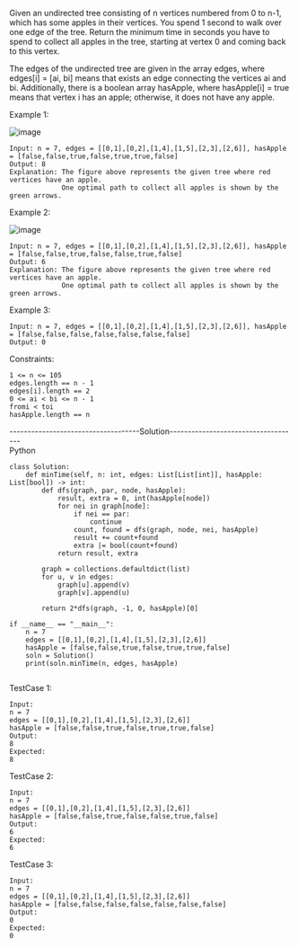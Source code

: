 Given an undirected tree consisting of n vertices numbered from 0 to n-1, which has some apples in their vertices. You spend 1 second to walk over one edge of the tree. Return the minimum time in seconds you have to spend to collect all apples in the tree, starting at vertex 0 and coming back to this vertex.

The edges of the undirected tree are given in the array edges, where edges[i] = [ai, bi] means that exists an edge connecting the vertices ai and bi. Additionally, there is a boolean array hasApple, where hasApple[i] = true means that vertex i has an apple; otherwise, it does not have any apple.

 

Example 1:

![image](https://user-images.githubusercontent.com/22728867/211869930-677b6982-fb3a-4a8d-8fdc-0a522186f640.png)

```
Input: n = 7, edges = [[0,1],[0,2],[1,4],[1,5],[2,3],[2,6]], hasApple = [false,false,true,false,true,true,false]
Output: 8 
Explanation: The figure above represents the given tree where red vertices have an apple. 
             One optimal path to collect all apples is shown by the green arrows.  
```

Example 2:

![image](https://user-images.githubusercontent.com/22728867/211870038-21be0737-73f2-43f9-b309-b75656928671.png)

```
Input: n = 7, edges = [[0,1],[0,2],[1,4],[1,5],[2,3],[2,6]], hasApple = [false,false,true,false,false,true,false]
Output: 6
Explanation: The figure above represents the given tree where red vertices have an apple.
             One optimal path to collect all apples is shown by the green arrows.  
```

Example 3:
```
Input: n = 7, edges = [[0,1],[0,2],[1,4],[1,5],[2,3],[2,6]], hasApple = [false,false,false,false,false,false,false]
Output: 0
```

Constraints:
```
1 <= n <= 105
edges.length == n - 1
edges[i].length == 2
0 <= ai < bi <= n - 1
fromi < toi
hasApple.length == n
```


------------------------------------Solution------------------------------------ <br/>
Python 

```
class Solution:
    def minTime(self, n: int, edges: List[List[int]], hasApple: List[bool]) -> int:
        def dfs(graph, par, node, hasApple):
            result, extra = 0, int(hasApple[node])
            for nei in graph[node]:
                if nei == par:
                    continue
                count, found = dfs(graph, node, nei, hasApple)
                result += count+found
                extra |= bool(count+found)
            return result, extra
        
        graph = collections.defaultdict(list)
        for u, v in edges:
            graph[u].append(v)
            graph[v].append(u)
        
        return 2*dfs(graph, -1, 0, hasApple)[0]
        
if __name__ == "__main__":
    n = 7
    edges = [[0,1],[0,2],[1,4],[1,5],[2,3],[2,6]]
    hasApple = [false,false,true,false,true,true,false]
    soln = Solution()
    print(soln.minTime(n, edges, hasApple)
    
```

TestCase 1:
```
Input:
n = 7
edges = [[0,1],[0,2],[1,4],[1,5],[2,3],[2,6]]
hasApple = [false,false,true,false,true,true,false]
Output:
8
Expected:
8
```

TestCase 2:
```
Input:
n = 7
edges = [[0,1],[0,2],[1,4],[1,5],[2,3],[2,6]]
hasApple = [false,false,true,false,false,true,false]
Output:
6
Expected:
6
```

TestCase 3:
```
Input:
n = 7
edges = [[0,1],[0,2],[1,4],[1,5],[2,3],[2,6]]
hasApple = [false,false,false,false,false,false,false]
Output:
0
Expected:
0
```
